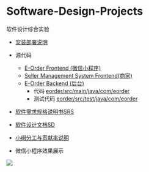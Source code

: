 # Software-Design-Projects
软件设计综合实验

- [安装部署说明](https://github.com/E-Order/Software-Design-Projects/blob/master/%E5%AE%89%E8%A3%85%E9%83%A8%E7%BD%B2%E8%AF%B4%E6%98%8E.md)

- 源代码
   - [E-Order Frontend (微信小程序)](https://github.com/E-Order/E-order)
   - [Seller Management System Frontend(商家)](https://github.com/E-Order/Front-End)
   - [E-Order Backend (后台)](https://github.com/E-Order/back-end)
       - 代码 [eorder/src/main/java/com/eorder](https://github.com/E-Order/back-end/tree/master/eorder/src/main/java/com/eorder)
       - 测试代码 [eorder/src/test/java/com/eorder](https://github.com/E-Order/back-end/tree/master/eorder/src/test/java/com/eorder)
       
- [软件需求规格说明书SRS](https://github.com/E-Order/Software-Design-Projects/blob/master/%E8%BD%AF%E4%BB%B6%E9%9C%80%E6%B1%82%E8%A7%84%E6%A0%BC%E8%AF%B4%E6%98%8E%E4%B9%A6(SRS).md)
  
- [软件设计文档SD](https://github.com/E-Order/Software-Design-Projects/blob/master/%E8%BD%AF%E4%BB%B6%E8%AE%BE%E8%AE%A1%E6%96%87%E6%A1%A3(SDS).md)

- [小组分工与贡献率说明](https://github.com/E-Order/Software-Design-Projects/blob/master/%E5%B0%8F%E7%BB%84%E5%88%86%E5%B7%A5%E4%B8%8E%E8%B4%A1%E7%8C%AE%E7%8E%87%E8%AF%B4%E6%98%8E.md)

- 微信小程序效果展示

![](https://github.com/E-Order/Dashboard/blob/master/document/ls6i4-ae9kw.gif)

